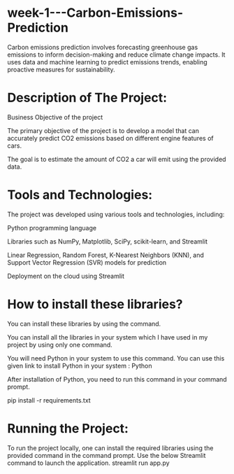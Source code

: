 # week-1---Carbon-Emissions-Prediction
Carbon emissions prediction involves forecasting greenhouse gas emissions to inform decision-making and reduce climate change impacts. It uses data and machine learning to predict emissions trends, enabling proactive measures for sustainability.

# Description of The Project:
Business Objective of the project

The primary objective of the project is to develop a model that can accurately predict CO2 emissions based on different engine features of cars.

The goal is to estimate the amount of CO2 a car will emit using the provided data.

# Tools and Technologies:
The project was developed using various tools and technologies, including:

Python programming language

Libraries such as NumPy, Matplotlib, SciPy, scikit-learn, and Streamlit

Linear Regression, Random Forest, K-Nearest Neighbors (KNN), and Support Vector Regression (SVR) models for prediction

Deployment on the cloud using Streamlit
# How to install these libraries?
You can install these libraries by using the command.

You can install all the libraries in your system which I have used in my project by using only one command.

You will need Python in your system to use this command. You can use this given link to install Python in your system : Python

After installation of Python, you need to run this command in your command prompt.

pip install -r requirements.txt 

# Running the Project:
To run the project locally, one can install the required libraries using the provided command in the command prompt. Use the below Streamlit command to launch the application.
streamlit run app.py 

